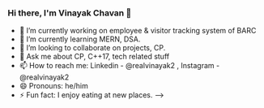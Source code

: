 ### Hi there, I'm Vinayak Chavan 👋


- 🔭 I’m currently working on employee & visitor tracking system of BARC
- 🌱 I’m currently learning MERN, DSA.
- 👯 I’m looking to collaborate on projects, CP.
- 💬 Ask me about CP, C++17, tech related stuff
- 📫 How to reach me: Linkedin - @realvinayak2 , Instagram - @realvinayak2
- 😄 Pronouns: he/him
- ⚡ Fun fact: I enjoy eating at new places.
-->

